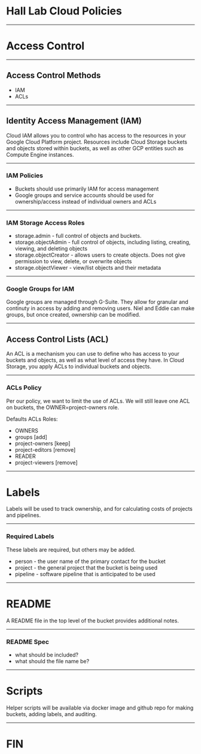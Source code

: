 # Hall Lab Cloud Policies

---

# Access Control

---

## Access Control Methods

* IAM
* ACLs

---

## Identity Access Management (IAM)

Cloud IAM allows you to control who has access to the resources in your Google Cloud Platform project. Resources include Cloud Storage buckets and objects stored within buckets, as well as other GCP entities such as Compute Engine instances.

---

### IAM Policies

* Buckets should use primarily IAM for access management
* Google groups and service accounts should be used for ownership/access instead of individual owners and ACLs

---

### IAM Storage Access Roles

* storage.admin - full control of objects and buckets. 
* storage.objectAdmin - full control of objects, including listing, creating, viewing, and deleting objects
* storage.objectCreator	 - allows users to create objects. Does not give permission to view, delete, or overwrite objects
* storage.objectViewer - view/list objects and their metadata

---

### Google Groups for IAM

Google groups are managed through G-Suite. They allow for granular and continuty in access by adding and removing users. Niel and Eddie can make groups, but once created, ownership can be modified.

---

## Access Control Lists (ACL)
An ACL is a mechanism you can use to define who has access to your buckets and objects, as well as what level of access they have. In Cloud Storage, you apply ACLs to individual buckets and objects.

---

### ACLs Policy

Per our policy, we want to limit the use of ACLs. We will still leave one ACL on buckets, the OWNER=project-owners role.

Defaults ACLs Roles:
* OWNERS
 * groups [add]
 * project-owners [keep]
 * project-editors [remove]
* READER
 * project-viewers [remove]

---

# Labels

Labels will be used to track ownership, and for calculating costs of projects and pipelines.

---

### Required Labels

These labels are required, but others may be added.

* person - the user name of the primary contact for the bucket
* project - the general project that the bucket is being used
* pipeline - software pipeline that is anticipated to be used

---

# README

A README file in the top level of the bucket provides additional notes.

---

### README Spec

* what should be included?
* what should the file name be?

---

# Scripts

Helper scripts will be available via docker image and github repo for making buckets, adding labels, and auditing.

---

# FIN
